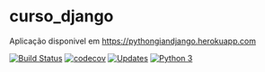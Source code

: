 # curso_django

Aplicação disponivel em https://pythongiandjango.herokuapp.com


[![Build Status](https://travis-ci.org/gvaresi/curso_django.svg?branch=main)](https://travis-ci.org/gvaresi/curso_django)
[![codecov](https://codecov.io/gh/gvaresi/curso_django/branch/main/graph/badge.svg)](https://codecov.io/gh/gvaresi/curso_django)
[![Updates](https://pyup.io/repos/github/gvaresi/curso_django/shield.svg)](https://pyup.io/repos/github/gvaresi/curso_django/)
[![Python 3](https://pyup.io/repos/github/gvaresi/curso_django/python-3-shield.svg)](https://pyup.io/repos/github/gvaresi/curso_django/)


